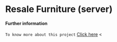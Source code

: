 # Resale Furniture (server)

#### Further information

`To know more about this project` [Click here](https://github.com/nurulcse7/resale-furnitures#readme)
<
